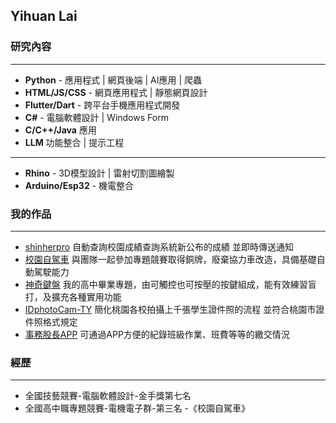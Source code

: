 ## Yihuan Lai

### 研究內容
---
* **Python** - 應用程式 | 網頁後端 | AI應用 | 爬蟲
* **HTML/JS/CSS** - 網頁應用程式 | 靜態網頁設計
* **Flutter/Dart** - 跨平台手機應用程式開發
* **C#** - 電腦軟體設計 | Windows Form
* **C/C++/Java** 應用
* **LLM** 功能整合 | 提示工程
---
* **Rhino** - 3D模型設計 | 雷射切割圖繪製
* **Arduino/Esp32** - 機電整合

### 我的作品
---
* [shinherpro](https://github.com/ivan17lai/shinherpro)
自動查詢校園成績查詢系統新公布的成績 並即時傳送通知 
* [校園自駕車](https://www.youtube.com/watch?v=bZv1S-PtMZg&t=175s)
與團隊一起參加專題競賽取得銅牌，廢棄協力車改造，具備基礎自動駕駛能力
* [神奇鍵盤](https://www.youtube.com/watch?v=-L25511c_Dw)
我的高中畢業專題，由可觸控也可按壓的按鍵組成，能有效練習盲打，及擴充各種實用功能
* [IDphotoCam-TY](https://github.com/ivan17lai/IDphotoCam-TY) 
簡化桃園各校拍攝上千張學生證件照的流程 並符合桃園市證件照格式規定
* [事務股長APP](https://github.com/ivan17lai/class-recorder)
可通過APP方便的紀錄班級作業、班費等等的繳交情況
### 經歷
---
* 全國技藝競賽-電腦軟體設計-金手獎第七名
* 全國高中職專題競賽-電機電子群-第三名 -《校園自駕車》
